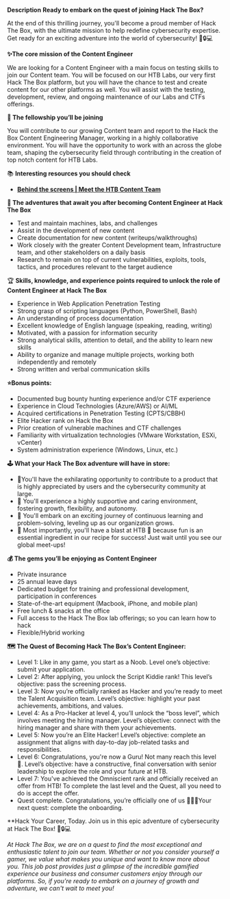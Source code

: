 **Description**
**Ready to embark on the quest of joining Hack The Box?**

At the end of this thrilling journey, you'll become a proud member of Hack The Box, with the ultimate mission to help redefine cybersecurity expertise. Get ready for an exciting adventure into the world of cybersecurity! 🚀🔒💻  
  

**✨The core mission of the Content Engineer**

We are looking for a Content Engineer with a main focus on testing skills to join our Content team. You will be focused on our HTB Labs, our very first Hack The Box platform, but you will have the chance to test and create content for our other platforms as well. You will assist with the testing, development, review, and ongoing maintenance of our Labs and CTFs offerings.  
  

**🍺 The fellowship you’ll be joining**

You will contribute to our growing Content team and report to the Hack the Box Content Engineering Manager, working in a highly collaborative environment. You will have the opportunity to work with an across the globe team, shaping the cybersecurity field through contributing in the creation of top notch content for HTB Labs.  
  

📚 **Interesting resources you should check**

- [**Behind the screens | Meet the HTB Content Team**](https://www.youtube.com/watch?v=lYT7acAy2To)

  

**🚀 The adventures that await you after becoming Content Engineer at Hack The Box**

- Test and maintain machines, labs, and challenges
- Assist in the development of new content
- Create documentation for new content (writeups/walkthroughs)
- Work closely with the greater Content Development team, Infrastructure team, and other stakeholders on a daily basis
- Research to remain on top of current vulnerabilities, exploits, tools, tactics, and procedures relevant to the target audience

  

🏆 **Skills, knowledge, and experience points required to unlock the role of Content Engineer at Hack The Box**

- Experience in Web Application Penetration Testing
- Strong grasp of scripting languages (Python, PowerShell, Bash)
- An understanding of process documentation
- Excellent knowledge of English language (speaking, reading, writing)
- Motivated, with a passion for information security
- Strong analytical skills, attention to detail, and the ability to learn new skills
- Ability to organize and manage multiple projects, working both independently and remotely
- Strong written and verbal communication skills

  

**⭐️Bonus points:**

- Documented bug bounty hunting experience and/or CTF experience
- Experience in Cloud Technologies (Azure/AWS) or AI/ML
- Acquired certifications in Penetration Testing (CPTS/CBBH)
- Elite Hacker rank on Hack the Box
- Prior creation of vulnerable machines and CTF challenges
- Familiarity with virtualization technologies (VMware Workstation, ESXi, vCenter)
- System administration experience (Windows, Linux, etc.)

  

**🕹️ What your Hack The Box adventure will have in store:**

- 🎯You'll have the exhilarating opportunity to contribute to a product that is highly appreciated by users and the cybersecurity community at large.
- 🎯 You'll experience a highly supportive and caring environment, fostering growth, flexibility, and autonomy.
- 🎯 You'll embark on an exciting journey of continuous learning and problem-solving, leveling up as our organization grows.
- 🎯 Most importantly, you'll have a blast at HTB 🥳 because fun is an essential ingredient in our recipe for success! Just wait until you see our global meet-ups!

  

**💰 The gems you’ll be enjoying as Content Engineer**

- Private insurance
- 25 annual leave days
- Dedicated budget for training and professional development, participation in conferences
- State-of-the-art equipment (Macbook, iPhone, and mobile plan)
- Free lunch & snacks at the office
- Full access to the Hack The Box lab offerings; so you can learn how to hack
- Flexible/Hybrid working

  

**🗺️ The Quest of Becoming Hack The Box’s Content Engineer:**

- Level 1: Like in any game, you start as a Noob. Level one’s objective: submit your application.
- Level 2: After applying, you unlock the Script Kiddie rank! This level’s objective: pass the screening process.
- Level 3: Now you’re officially ranked as Hacker and you’re ready to meet the Talent Acquisition team. Level’s objective: highlight your past achievements, ambitions, and values.
- Level 4: As a Pro-Hacker at level 4, you’ll unlock the “boss level”, which involves meeting the hiring manager. Level’s objective: connect with the hiring manager and share with them your achievements.
- Level 5: Now you’re an Elite Hacker! Level’s objective: complete an assignment that aligns with day-to-day job-related tasks and responsibilities.
- Level 6: Congratulations, you're now a Guru! Not many reach this level 💪. Level’s objective: have a constructive, final conversation with senior leadership to explore the role and your future at HTB.
- Level 7: You've achieved the Omniscient rank and officially received an offer from HTB! To complete the last level and the Quest, all you need to do is accept the offer.
- Quest complete. Congratulations, you’re officially one of us 🥳🎉🎇Your next quest: complete the onboarding.

**Hack Your Career, Today. Join us in this epic adventure of cybersecurity at Hack The Box! 🚀🔒💻  


_At Hack The Box, we are on a quest to find the most exceptional and enthusiastic talent to join our team. Whether or not you consider yourself a gamer, we value what makes you unique and want to know more about you. This job post provides just a glimpse of the incredible gamified experience our business and consumer customers enjoy through our platforms. So, if you're ready to embark on a journey of growth and adventure, we can't wait to meet you!_